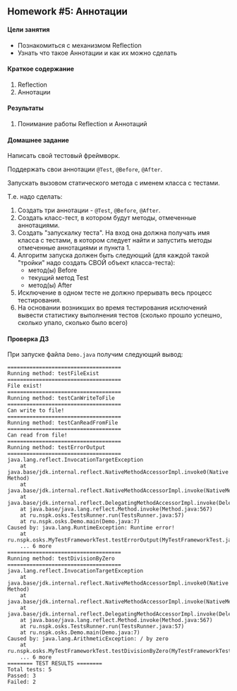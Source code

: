 ## Homework #5: Аннотации

#### Цели занятия
- Познакомиться с механизмом Reflection
- Узнать что такое Аннотации и как их можно сделать

#### Краткое содержание
1. Reflection
1. Аннотации

#### Результаты
1. Понимание работы Reflection и Аннотаций

#### Домашнее задание
Написать свой тестовый фреймворк.

Поддержать свои аннотации `@Test`, `@Before`, `@After`.

Запускать вызовом статического метода с именем класса с тестами.

Т.е. надо сделать:
1. Создать три аннотации - `@Test`, `@Before`, `@After`.
1. Создать класс-тест, в котором будут методы, отмеченные аннотациями.
1. Создать "запускалку теста". На вход она должна получать имя класса с тестами, в котором следует найти и запустить 
методы отмеченные аннотациями и пункта 1.
1. Алгоритм запуска должен быть следующий (для каждой такой "тройки" надо создать СВОЙ объект класса-теста):
    - метод(ы) Before
    - текущий метод Test
    - метод(ы) After 
1. Исключение в одном тесте не должно прерывать весь процесс тестирования.
1. На основании возникших во время тестирования исключений вывести статистику выполнения тестов (сколько прошло успешно, 
сколько упало, сколько было всего)

#### Проверка ДЗ
При запуске файла `Demo.java` получим следующий вывод:

```
====================================
Running method: testFileExist
====================================
File exist!
====================================
Running method: testCanWriteToFile
====================================
Can write to file!
====================================
Running method: testCanReadFromFile
====================================
Can read from file!
====================================
Running method: testErrorOutput
====================================
java.lang.reflect.InvocationTargetException
	at java.base/jdk.internal.reflect.NativeMethodAccessorImpl.invoke0(Native Method)
	at java.base/jdk.internal.reflect.NativeMethodAccessorImpl.invoke(NativeMethodAccessorImpl.java:62)
	at java.base/jdk.internal.reflect.DelegatingMethodAccessorImpl.invoke(DelegatingMethodAccessorImpl.java:43)
	at java.base/java.lang.reflect.Method.invoke(Method.java:567)
	at ru.nspk.osks.TestsRunner.run(TestsRunner.java:57)
	at ru.nspk.osks.Demo.main(Demo.java:7)
Caused by: java.lang.RuntimeException: Runtime error!
	at ru.nspk.osks.MyTestFrameworkTest.testErrorOutput(MyTestFrameworkTest.java:39)
	... 6 more
====================================
Running method: testDivisionByZero
====================================
java.lang.reflect.InvocationTargetException
	at java.base/jdk.internal.reflect.NativeMethodAccessorImpl.invoke0(Native Method)
	at java.base/jdk.internal.reflect.NativeMethodAccessorImpl.invoke(NativeMethodAccessorImpl.java:62)
	at java.base/jdk.internal.reflect.DelegatingMethodAccessorImpl.invoke(DelegatingMethodAccessorImpl.java:43)
	at java.base/java.lang.reflect.Method.invoke(Method.java:567)
	at ru.nspk.osks.TestsRunner.run(TestsRunner.java:57)
	at ru.nspk.osks.Demo.main(Demo.java:7)
Caused by: java.lang.ArithmeticException: / by zero
	at ru.nspk.osks.MyTestFrameworkTest.testDivisionByZero(MyTestFrameworkTest.java:43)
	... 6 more
======== TEST RESULTS ========
Total tests: 5
Passed: 3
Failed: 2
```
